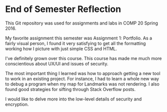 # End of Semester Reflection

This Git repository was used for assignments and labs in COMP 20 Spring 2016. 

My favorite assignment this semester was Assignment 1: Portfolio. As a fairly visual person, I found it very 
satisfying to get all the formatting working how I picture with just simple CSS and HTML.

I've definitely grown over this course. This course has made me much more conscientious about UX/UI and issues of security.

The most important thing I learned was how to approach getting a new tool to work in an existing project. For instance, I
had to learn a whole new way to debug a program when my map for Landmarks was not rendering. I also found good strategies
for sifting through Stack Overflow posts.

I would like to delve more into the low-level details of security and encryption.
